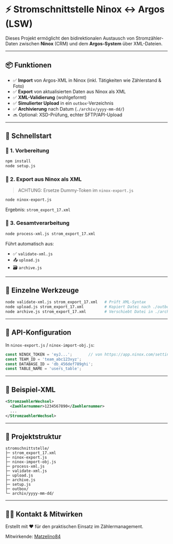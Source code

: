 # ⚡ Stromschnittstelle Ninox ↔︎ Argos (LSW)

Dieses Projekt ermöglicht den bidirektionalen Austausch von Stromzähler-Daten zwischen **Ninox** (CRM) und dem **Argos-System** über XML-Dateien.

---

## 📦 Funktionen

- ✅ **Import** von Argos-XML in Ninox (inkl. Tätigkeiten wie Zählerstand & Foto)
- ✅ **Export** von aktualisierten Daten aus Ninox als XML
- ✅ **XML-Validierung** (wohlgeformt)
- ✅ **Simulierter Upload** in ein `outbox`-Verzeichnis
- ✅ **Archivierung** nach Datum (`./archiv/yyyy-mm-dd/`)
- 🔜 Optional: XSD-Prüfung, echter SFTP/API-Upload

---

## 🚀 Schnellstart

### 🔧 1. Vorbereitung

```bash
npm install
node setup.js
```

### 🔁 2. Export aus Ninox als XML

> ACHTUNG: Ersetze Dummy-Token im `ninox-export.js`

```bash
node ninox-export.js
```

Ergebnis: `strom_export_17.xml`

### 🧪 3. Gesamtverarbeitung

```bash
node process-xml.js strom_export_17.xml
```

Führt automatisch aus:

- ✅ `validate-xml.js`
- 📤 `upload.js`
- 🗃️ `archive.js`

---

## 🧰 Einzelne Werkzeuge

```bash
node validate-xml.js strom_export_17.xml   # Prüft XML-Syntax
node upload.js strom_export_17.xml         # Kopiert Datei nach ./outbox/
node archive.js strom_export_17.xml        # Verschiebt Datei in ./archiv/yyyy-mm-dd/
```

---

## 🔐 API-Konfiguration

In `ninox-export.js` / `ninox-import-obj.js`:

```js
const NINOX_TOKEN = 'eyJ...';       // von https://app.ninox.com/settings/token
const TEAM_ID = 'team_abc123xyz';
const DATABASE_ID = 'db_456def789ghi';
const TABLE_NAME = 'users_table';
```

---

## 🧪 Beispiel-XML

```xml
<StromzaehlerWechsel>
  <Zaehlernummer>1234567890</Zaehlernummer>
  ...
</StromzaehlerWechsel>
```

---

## 📂 Projektstruktur

```
stromschnittstelle/
├─ strom_export_17.xml
├─ ninox-export.js
├─ ninox-import-obj.js
├─ process-xml.js
├─ validate-xml.js
├─ upload.js
├─ archive.js
├─ setup.js
├─ outbox/
└─ archiv/yyyy-mm-dd/
```

---

## 🧑‍💻 Kontakt & Mitwirken

Erstellt mit ❤️ für den praktischen Einsatz im Zählermanagement.

Mitwirkende: [Matzelino84](https://github.com/Matzelino84)